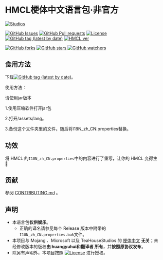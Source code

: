 # HMCL梗体中文语言包·非官方
[![Studios](https://img.shields.io/badge/Made%20by-Red%20Cookie%20Studios-orange?style=for-the-badge&logo=bilibili)](https://space.bilibili.com/490598582)

[![GitHub Issues](https://img.shields.io/github/issues/Cookie987/HMCL_meme?logo=github&style=flat-square)](https://https://github.com/Cookie987/HMCL_meme/issues)      [![GitHub Pull requests](https://img.shields.io/github/issues-pr/Cookie987/HMCL_meme?logo=github&style=flat-square)](https://github.com/Cookie987/HMCL_meme/pulls)     [![License](https://img.shields.io/static/v1?label=License&message=GPLV3&color=0093DD&style=flat-square&logo=gnuprivacyguard)](https://www.gnu.org/licenses/gpl-3.0-standalone.html)       [![GitHub tag (latest by date)](https://img.shields.io/github/v/tag/Cookie987/HMCL_meme?label=Latest%20version&style=flat-square)](https://github.com/HMCL_meme/releases)      [![HMCL ver](https://img.shields.io/static/v1?label=HMCL%20version&message=3.3.199&color=db2331&style=flat-square&logo=)](https://github.com/huanghongxun/HMCL)
   

[![GitHub forks](https://img.shields.io/github/forks/Cookie987/HMCL_meme?style=social)](https://github.com/Cooie987/HMCL_meme/fork)    [![GitHub stars](https://img.shields.io/github/stars/Cookie987/HMCL_meme?style=social)    ![GitHub watchers](https://img.shields.io/github/watchers/Cookie987/HMCL_meme?style=social)](https://github.com/Cookie987/HMCL_meme/)

## 食用方法
 下载[![GitHub tag (latest by date)](https://img.shields.io/github/v/tag/Cookie987/HMCL_meme?label=最新版本&style=flat-square)](https://github.com/HMCL_meme/releases)。
 
 使用方法：
 
 请使用jar版本
   
   1.使用压缩软件打开jar包
   
   2.打开/assets/lang。
   
   3.备份这个文件夹里的文件，随后将I18N_zh_CN.properties替换。

## 功效
 将 HMCL 的`I18N_zh_CN.properties`中的内容进行了重写，让你的 HMCL 变得生🌿️

## 贡献
 参阅 [CONTRIBUTING.md](https://github.com/Cookie987/HMCL_meme/blob/main/CONTRIBUTING.md) 。

## 声明
 * 本语言包**仅供娱乐**。
   * 正确的译名请参见每个 Release 版本中附带的`I18N_zh_CN.properties.bak`文件。
 * 本项目与 Mojang 、Microsoft 以及 TeaHouseStudios 的 [梗体中文](https://github.com/Teahouse-Studios/mcwzh-meme-resourcepack/) **无关**；未经修改版本的版权**由 huangyuhui和翻译者 所有**，并**按照原协议发布**。
 * 除另有声明外，本项目按照 [![License](https://img.shields.io/static/v1?label=开源协议&message=GPLV3&color=0093DD&style=flat-square&logo=gnuprivacyguard)](https://www.gnu.org/licenses/gpl-3.0-standalone.html) 进行授权。
